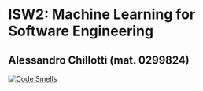 # ISW2: Machine Learning for Software Engineering
## Alessandro Chillotti (mat. 0299824)
[![Code Smells](https://sonarcloud.io/api/project_badges/measure?project=tibwere_ISW2-deliverable-2&metric=code_smells)](https://sonarcloud.io/summary/overall?id=alessandrochillotti_isw2-deliverable-2)
